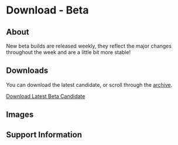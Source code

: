 # Download - Beta
## About
New beta builds are released weekly, they reflect the major changes throughout the week and are a little bit more stable!
## Downloads
You can download the latest candidate, or scroll through the [archive](https://phantomzx77.github.io/Wave/Archive).

[Download Latest Beta Candidate](https://mega.nz/file/EyUWxBgS#rJfK7p2FgjYjcBYshBJNpJVl3Pkb69Bv4fu7ARFKk7Q)

## Images

## Support Information

